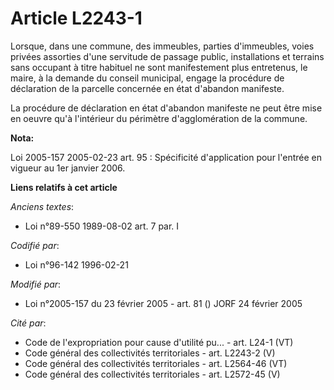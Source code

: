 # Article L2243-1

Lorsque, dans une commune, des immeubles, parties d'immeubles, voies privées assorties d'une servitude de passage public,
installations et terrains sans occupant à titre habituel ne sont manifestement plus entretenus, le maire, à la demande du
conseil municipal, engage la procédure de déclaration de la parcelle concernée en état d'abandon manifeste.

La procédure de déclaration en état d'abandon manifeste ne peut être mise en oeuvre qu'à l'intérieur du périmètre
d'agglomération de la commune.

**Nota:**

Loi 2005-157 2005-02-23 art. 95 : Spécificité d'application pour l'entrée en vigueur au 1er janvier 2006.

**Liens relatifs à cet article**

_Anciens textes_:

  - Loi n°89-550 1989-08-02 art. 7 par. I

_Codifié par_:

  - Loi n°96-142 1996-02-21

_Modifié par_:

  - Loi n°2005-157 du 23 février 2005 - art. 81 () JORF 24 février 2005

_Cité par_:

  - Code de l'expropriation pour cause d'utilité pu... - art. L24-1 (VT)
  - Code général des collectivités territoriales - art. L2243-2 (V)
  - Code général des collectivités territoriales - art. L2564-46 (VT)
  - Code général des collectivités territoriales - art. L2572-45 (V)

